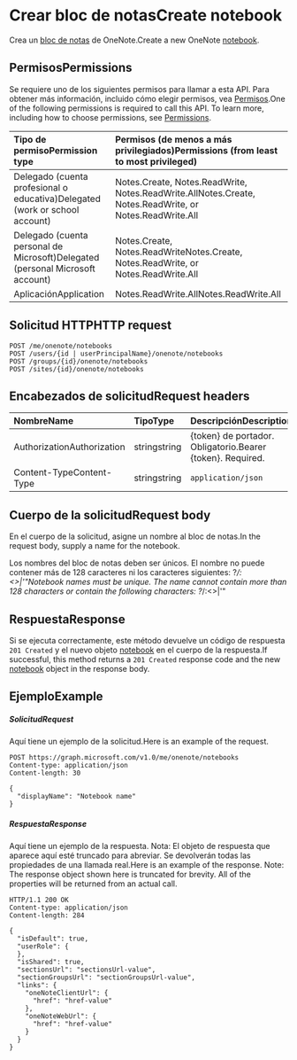 # <a name="create-notebook"></a><span data-ttu-id="925aa-101">Crear bloc de notas</span><span class="sxs-lookup"><span data-stu-id="925aa-101">Create notebook</span></span>

<span data-ttu-id="925aa-102">Crea un [bloc de notas](../resources/notebook.md) de OneNote.</span><span class="sxs-lookup"><span data-stu-id="925aa-102">Create a new OneNote [notebook](../resources/notebook.md).</span></span>
## <a name="permissions"></a><span data-ttu-id="925aa-103">Permisos</span><span class="sxs-lookup"><span data-stu-id="925aa-103">Permissions</span></span>
<span data-ttu-id="925aa-p101">Se requiere uno de los siguientes permisos para llamar a esta API. Para obtener más información, incluido cómo elegir permisos, vea [Permisos](../../../concepts/permissions_reference.md).</span><span class="sxs-lookup"><span data-stu-id="925aa-p101">One of the following permissions is required to call this API. To learn more, including how to choose permissions, see [Permissions](../../../concepts/permissions_reference.md).</span></span>

|<span data-ttu-id="925aa-106">Tipo de permiso</span><span class="sxs-lookup"><span data-stu-id="925aa-106">Permission type</span></span>      | <span data-ttu-id="925aa-107">Permisos (de menos a más privilegiados)</span><span class="sxs-lookup"><span data-stu-id="925aa-107">Permissions (from least to most privileged)</span></span>              |
|:--------------------|:---------------------------------------------------------|
|<span data-ttu-id="925aa-108">Delegado (cuenta profesional o educativa)</span><span class="sxs-lookup"><span data-stu-id="925aa-108">Delegated (work or school account)</span></span> | <span data-ttu-id="925aa-109">Notes.Create, Notes.ReadWrite, Notes.ReadWrite.All</span><span class="sxs-lookup"><span data-stu-id="925aa-109">Notes.Create, Notes.ReadWrite, or Notes.ReadWrite.All</span></span>    |
|<span data-ttu-id="925aa-110">Delegado (cuenta personal de Microsoft)</span><span class="sxs-lookup"><span data-stu-id="925aa-110">Delegated (personal Microsoft account)</span></span> | <span data-ttu-id="925aa-111">Notes.Create, Notes.ReadWrite</span><span class="sxs-lookup"><span data-stu-id="925aa-111">Notes.Create, Notes.ReadWrite, or Notes.ReadWrite.All</span></span>    |
|<span data-ttu-id="925aa-112">Aplicación</span><span class="sxs-lookup"><span data-stu-id="925aa-112">Application</span></span> | <span data-ttu-id="925aa-113">Notes.ReadWrite.All</span><span class="sxs-lookup"><span data-stu-id="925aa-113">Notes.ReadWrite.All</span></span> |

## <a name="http-request"></a><span data-ttu-id="925aa-114">Solicitud HTTP</span><span class="sxs-lookup"><span data-stu-id="925aa-114">HTTP request</span></span>
<!-- { "blockType": "ignored" } -->
```http
POST /me/onenote/notebooks
POST /users/{id | userPrincipalName}/onenote/notebooks
POST /groups/{id}/onenote/notebooks
POST /sites/{id}/onenote/notebooks
```
## <a name="request-headers"></a><span data-ttu-id="925aa-115">Encabezados de solicitud</span><span class="sxs-lookup"><span data-stu-id="925aa-115">Request headers</span></span>
| <span data-ttu-id="925aa-116">Nombre</span><span class="sxs-lookup"><span data-stu-id="925aa-116">Name</span></span>       | <span data-ttu-id="925aa-117">Tipo</span><span class="sxs-lookup"><span data-stu-id="925aa-117">Type</span></span> | <span data-ttu-id="925aa-118">Descripción</span><span class="sxs-lookup"><span data-stu-id="925aa-118">Description</span></span>|
|:---------------|:--------|:----------|
| <span data-ttu-id="925aa-119">Authorization</span><span class="sxs-lookup"><span data-stu-id="925aa-119">Authorization</span></span>  | <span data-ttu-id="925aa-120">string</span><span class="sxs-lookup"><span data-stu-id="925aa-120">string</span></span>  | <span data-ttu-id="925aa-p102">{token} de portador. Obligatorio.</span><span class="sxs-lookup"><span data-stu-id="925aa-p102">Bearer {token}. Required.</span></span> |
| <span data-ttu-id="925aa-123">Content-Type</span><span class="sxs-lookup"><span data-stu-id="925aa-123">Content-Type</span></span> | <span data-ttu-id="925aa-124">string</span><span class="sxs-lookup"><span data-stu-id="925aa-124">string</span></span> | `application/json` |

## <a name="request-body"></a><span data-ttu-id="925aa-125">Cuerpo de la solicitud</span><span class="sxs-lookup"><span data-stu-id="925aa-125">Request body</span></span>
<span data-ttu-id="925aa-126">En el cuerpo de la solicitud, asigne un nombre al bloc de notas.</span><span class="sxs-lookup"><span data-stu-id="925aa-126">In the request body, supply a name for the notebook.</span></span> 

<span data-ttu-id="925aa-p103">Los nombres del bloc de notas deben ser únicos. El nombre no puede contener más de 128 caracteres ni los caracteres siguientes: ?*\/:<>|'"</span><span class="sxs-lookup"><span data-stu-id="925aa-p103">Notebook names must be unique. The name cannot contain more than 128 characters or contain the following characters:  ?*\/:<>|'"</span></span>

## <a name="response"></a><span data-ttu-id="925aa-129">Respuesta</span><span class="sxs-lookup"><span data-stu-id="925aa-129">Response</span></span>

<span data-ttu-id="925aa-130">Si se ejecuta correctamente, este método devuelve un código de respuesta `201 Created` y el nuevo objeto [notebook](../resources/notebook.md) en el cuerpo de la respuesta.</span><span class="sxs-lookup"><span data-stu-id="925aa-130">If successful, this method returns a `201 Created` response code and the new [notebook](../resources/notebook.md) object in the response body.</span></span>

## <a name="example"></a><span data-ttu-id="925aa-131">Ejemplo</span><span class="sxs-lookup"><span data-stu-id="925aa-131">Example</span></span>
##### <a name="request"></a><span data-ttu-id="925aa-132">Solicitud</span><span class="sxs-lookup"><span data-stu-id="925aa-132">Request</span></span>
<span data-ttu-id="925aa-133">Aquí tiene un ejemplo de la solicitud.</span><span class="sxs-lookup"><span data-stu-id="925aa-133">Here is an example of the request.</span></span>
<!-- {
  "blockType": "request",
  "name": "create_notebook_from_onenote"
}-->
```http
POST https://graph.microsoft.com/v1.0/me/onenote/notebooks
Content-type: application/json
Content-length: 30

{
  "displayName": "Notebook name"
}
```

##### <a name="response"></a><span data-ttu-id="925aa-134">Respuesta</span><span class="sxs-lookup"><span data-stu-id="925aa-134">Response</span></span>
<span data-ttu-id="925aa-p104">Aquí tiene un ejemplo de la respuesta. Nota: El objeto de respuesta que aparece aquí esté truncado para abreviar. Se devolverán todas las propiedades de una llamada real.</span><span class="sxs-lookup"><span data-stu-id="925aa-p104">Here is an example of the response. Note: The response object shown here is truncated for brevity. All of the properties will be returned from an actual call.</span></span>
<!-- {
  "blockType": "response",
  "truncated": true,
  "@odata.type": "microsoft.graph.notebook"
} -->
```http
HTTP/1.1 200 OK
Content-type: application/json
Content-length: 284

{
  "isDefault": true,
  "userRole": {
  },
  "isShared": true,
  "sectionsUrl": "sectionsUrl-value",
  "sectionGroupsUrl": "sectionGroupsUrl-value",
  "links": {
    "oneNoteClientUrl": {
      "href": "href-value"
    },
    "oneNoteWebUrl": {
      "href": "href-value"
    }
  }
}
```

<!-- uuid: 8fcb5dbc-d5aa-4681-8e31-b001d5168d79
2015-10-25 14:57:30 UTC -->
<!-- {
  "type": "#page.annotation",
  "description": "Create Notebook",
  "keywords": "",
  "section": "documentation",
  "tocPath": ""
}-->